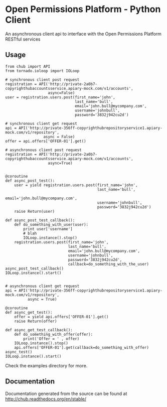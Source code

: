 Open Permissions Platform - Python Client
===========================

An asynchronous client api to interface with the Open Permissions Platform RESTful services

Usage
-----

    from chub import API
    from tornado.ioloop import IOLoop

    # synchronous client post request
    registration = API('http://private-2a0b7-copyrighthubaccountsservice.apiary-mock.com/v1/accounts',
                       async=False)
    user = registration.users.post(first_name='john',
                                   last_name='bull',
                                   email='john.bull@mycompany.com',
                                   username='johnbull',
                                   password='3832j942cu2d')

    # synchronous client get request
    api = API('http://private-356ff-copyrighthubrepositoryservice1.apiary-mock.com/v1/repository',
                     async = False)
    offer = api.offers['OFFER-01'].get()

    # asynchronous client post request
    registration = API('http://private-2a0b7-copyrighthubaccountsservice.apiary-mock.com/v1/accounts',
                       async=True)


    @coroutine
    def async_post_test():
        user = yield registration.users.post(first_name='john',
                                             last_name='bull',
                                             email='john.bull@mycompany.com',
                                             username='johnbull',
                                             password='3832j942cu2d')
        raise Return(user)

    def async_post_test_callback():
        def do_something_with_user(user):
            print user['username']
            # blah
            IOLoop.instance().stop()
        registration.users.post(first_name='john',
                                last_name='bull',
                                email='john.bull@mycompany.com',
                                username='johnbull',
                                password='3832j942cu2d',
                                callback=do_something_with_the_user)
    async_post_test_callback()
    IOLoop.instance().start()


    # asynchronous client get request
    api = API('http://private-356ff-copyrighthubrepositoryservice1.apiary-mock.com/v1/repository',
              async = True)

    @coroutine
    def async_get_test():
        offer = yield api.offers['OFFER-01'].get()
        raise Return(offer)

    def async_get_test_callback():
        def do_something_with_offer(offer):
            print('Offer = ' , offer)
        IOLoop.instance().stop()
        api.offers['OFFER-01'].get(callback=do_something_with_offer)
    async_test()
    IOLoop.instance().start()

Check the examples directory for more.

Documentation
-------------

Documentation generated from the source can be found at http://chub.readthedocs.org/en/stable/
